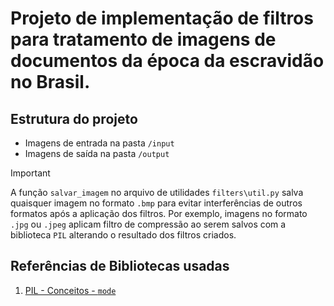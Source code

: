 # Projeto de implementação de filtros para tratamento de imagens de documentos da época da escravidão no Brasil.

## Estrutura do projeto

- Imagens de entrada na pasta `/input`
- Imagens de saída na pasta `/output`

> [!IMPORTANT]
> A função `salvar_imagem` no arquivo de utilidades `filters\util.py` salva quaisquer imagem no formato `.bmp` para evitar interferências de outros formatos após a aplicação dos filtros. Por exemplo, imagens no formato `.jpg` ou `.jpeg` aplicam filtro de compressão ao serem salvos com a biblioteca `PIL` alterando o resultado dos filtros criados.

## Referências de Bibliotecas usadas

1. [PIL - Conceitos - `mode`](https://pillow.readthedocs.io/en/stable/handbook/concepts.html#modes)
